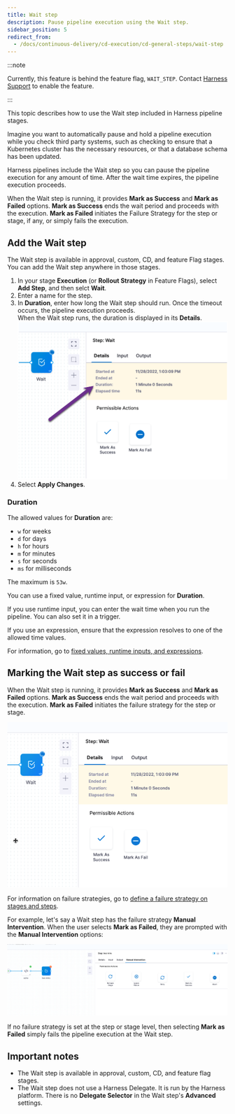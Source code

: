 ```yaml
---
title: Wait step
description: Pause pipeline execution using the Wait step.
sidebar_position: 5
redirect_from:
  - /docs/continuous-delivery/cd-execution/cd-general-steps/wait-step
---
```


:::note

Currently, this feature is behind the feature flag, `WAIT_STEP`. Contact [Harness Support](mailto:support@harness.io) to enable the feature.

:::

This topic describes how to use the Wait step included in Harness pipeline stages.

Imagine you want to automatically pause and hold a pipeline execution while you check third party systems, such as checking to ensure that a Kubernetes cluster has the necessary resources, or that a database schema has been updated.

Harness pipelines include the Wait step so you can pause the pipeline execution for any amount of time. After the wait time expires, the pipeline execution proceeds.

When the Wait step is running, it provides **Mark as Success** and **Mark as Failed** options. **Mark as Success** ends the wait period and proceeds with the execution. **Mark as Failed** initiates the Failure Strategy for the step or stage, if any, or simply fails the execution.

## Add the Wait step

The Wait step is available in approval, custom, CD, and feature Flag stages. You can add the Wait step anywhere in those stages.

1. In your stage **Execution** (or **Rollout Strategy** in Feature Flags), select **Add Step**, and then selct **Wait**.
2. Enter a name for the step.
3. In **Duration**, enter how long the Wait step should run. Once the timeout occurs, the pipeline execution proceeds.  
When the Wait step runs, the duration is displayed in its **Details**.  
![](../cd-general-steps/static/wait-step-27.png)
4. Select **Apply Changes**.

### Duration

The allowed values for **Duration** are:

* `w` for weeks
* `d` for days
* `h` for hours
* `m` for minutes
* `s` for seconds
* `ms` for milliseconds

The maximum is `53w`.

You can use a fixed value, runtime input, or expression for **Duration**.

If you use runtime input, you can enter the wait time when you run the pipeline. You can also set it in a trigger.

If you use an expression, ensure that the expression resolves to one of the allowed time values. 

For information, go to [fixed values, runtime inputs, and expressions](/docs/platform/variables-and-expressions/runtime-inputs/). 

## Marking the Wait step as success or fail

When the Wait step is running, it provides **Mark as Success** and **Mark as Failed** options. **Mark as Success** ends the wait period and proceeds with the execution. **Mark as Failed** initiates the failure strategy for the step or stage.

![](../cd-general-steps/static/wait-step-28.png)

For information on failure strategies, go to [define a failure strategy on stages and steps](/docs/platform/pipelines/define-a-failure-strategy-on-stages-and-steps/).

For example, let's say a Wait step has the failure strategy **Manual Intervention**. When the user selects **Mark as Failed**, they are prompted with the **Manual Intervention** options:

![](../cd-general-steps/static/wait-step-29.png)

If no failure strategy is set at the step or stage level, then selecting **Mark as Failed** simply fails the pipeline execution at the Wait step.

## Important notes

* The Wait step is available in approval, custom, CD, and feature flag stages.
* The Wait step does not use a Harness Delegate. It is run by the Harness platform. There is no **Delegate Selector** in the Wait step's **Advanced** settings.

